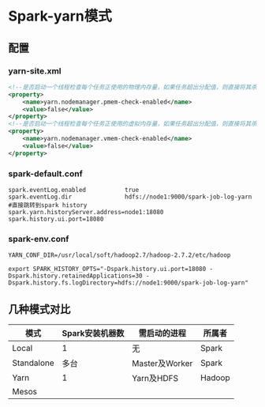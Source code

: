# Spark-yarn模式

## 配置

### yarn-site.xml

```xml
<!--是否启动一个线程检查每个任务正使用的物理内存量，如果任务超出分配值，则直接将其杀掉，默认是true -->
<property>
    <name>yarn.nodemanager.pmem-check-enabled</name>
    <value>false</value>
</property>
<!--是否启动一个线程检查每个任务正使用的虚拟内存量，如果任务超出分配值，则直接将其杀掉，默认是true -->
<property>
    <name>yarn.nodemanager.vmem-check-enabled</name>
    <value>false</value>
</property>

```

### spark-default.conf

```properties
spark.eventLog.enabled           true
spark.eventLog.dir               hdfs://node1:9000/spark-job-log-yarn
#直接跳转到spark history
spark.yarn.historyServer.address=node1:18080
spark.history.ui.port=18080
```

### spark-env.conf

```properties
YARN_CONF_DIR=/usr/local/soft/hadoop2.7/hadoop-2.7.2/etc/hadoop

export SPARK_HISTORY_OPTS="-Dspark.history.ui.port=18080 -Dspark.history.retainedApplications=30 -Dspark.history.fs.logDirectory=hdfs://node1:9000/spark-job-log-yarn"

```

## 几种模式对比

| 模式       | Spark安装机器数 | 需启动的进程   | 所属者 |
| ---------- | --------------- | -------------- | ------ |
| Local      | 1               | 无             | Spark  |
| Standalone | 多台            | Master及Worker | Spark  |
| Yarn       | 1               | Yarn及HDFS     | Hadoop |
| Mesos      |                 |                |        |


